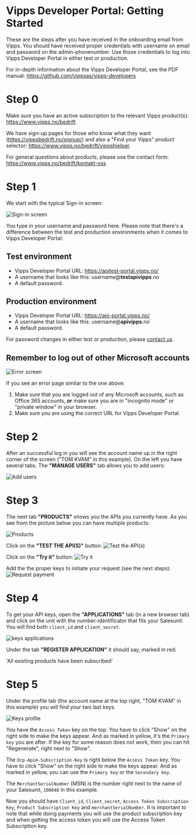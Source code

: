 # Vipps Developer Portal: Getting Started

These are the steps after you have received in the onboarding email from Vipps. You should have received proper credentials with username on email and password on the admin-phonenumber. Use those credentials to log into Vipps Developer Portal in either test or production.

For in-depth information about the Vipps Developer Portal, see the PDF manual: https://github.com/vippsas/vipps-developers

# Step 0

Make sure you have an active subscription to the relevant Vipps product(s): https://www.vipps.no/bedrift

We have sign-up pages for those who know what they want (https://vippsbedrift.no/signup/)
and also a "Find your Vipps" product selector: https://www.vipps.no/bedrift/vippshjelper.

For general questions about products, please use the contact form: https://www.vipps.no/bedrift/kontakt-oss

# Step 1

We start with the typical Sign-in screen:

![Sign-in screen](images/Vipps_sign_in.PNG?raw=true "Title")

You type in your username and password here. Please note that there's a difference between the test and production environments when it comes to Vipps Developer Portal:

## Test environment

* Vipps Developer Portal URL: https://apitest-portal.vipps.no/
* A username that looks like this: username@**testapivipps**.no
* A default password.

## Production environment

* Vipps Developer Portal URL: https://api-portal.vipps.no/
* A username that looks like this: username@**apivipps**.no`
* A default password.

For password changes in either test or production, please [contact us](contact.md).

## Remember to log out of other Microsoft accounts

![Error screen](images/Error-Screen.PNG?raw=true "Title")

If you see an error page similar to the one above:

1. Make sure that you are logged out of any Microsoft accounts, such as Office 365 accounts, _**or**_ make sure you are in "incognito mode" or "private window" in your browser.
2. Make sure you are using the correct URL for Vipps Developer Portal.

# Step 2

After an successful log in you will see the account name up in the right corner of the screen ("TOM KVAM" in this example). On the left you have several tabs.
The **"MANAGE USERS"** tab allows you to add users:

![Add users](images/add_user_vipps_developer_portal.PNG?raw=true "Title")

# Step 3

The next tab **"PRODUCTS"** shows you the APIs you currently have. As you see from the picture below you can have multiple products:

![Products](images/products_vipps_dev.PNG?raw=true "Title")

Click on the **"TEST THE API(S)"** button:
![Test the API(s)](images/Test_the_api.PNG?raw=true "Title")

Click on the **"Try it"** button:
![Try it](images/Try_it_out.PNG?raw=true "Title")

Add the the proper keys to initiate your request (see the next steps):
![Request payment](images/Request_payment.PNG?raw=true "Title")

# Step 4

To get your API keys, open the **"APPLICATIONS"** tab (in a new browser tab) and click on the unit with the number-identificator that fits your Salesunit. You will find both `client_id` and `client_secret`.

![keys applications](images/keys_application.PNG?raw=true "Title")

Under the tab **"REGISTER APPLICATION"** it should say, marked in red:

'All existing products have been subscribed'

# Step 5

Under the profile tab (the account name at the top right, "TOM KVAM" in this example) you will find your two last keys.

![Keys profile](images/keys_profile.PNG?raw=true "Title")

You have the `Access Token` key on the top. You have to click "Show" on the right side to make the keys appear. And as marked in yellow, it's the `Primary key` you are after. If the key for some reason does not work, then you can hit "Regenerate", right next to "Show".

The `Ocp-Apim-Subscription-Key` is right below the `Access Token` key. You have to click "Show" on the right side to make the keys appear. And as marked in yellow, you can use the `Primary key` or the `Secondary key`.

The `MerchantSerialNumber` (MSN) is the number right next to the name of your Salesunit, `100848` in this example.

Now you should have `Client_id`, `Client_secret`, `Access Token Subscription Key`, `Product Subscription Key` and `merchantSerialNumber`. It is important to note that while doing payments you will use the product subscription key and when getting the access token you will use the Access Token Subscription key.

